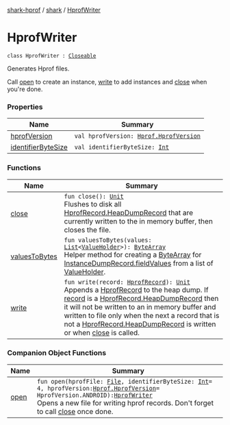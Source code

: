 [shark-hprof](../../index.md) / [shark](../index.md) / [HprofWriter](./index.md)

# HprofWriter

`class HprofWriter : `[`Closeable`](https://docs.oracle.com/javase/6/docs/api/java/io/Closeable.html)

Generates Hprof files.

Call [open](open.md) to create an instance, [write](write.md) to add instances and [close](close.md) when you're done.

### Properties

| Name | Summary |
|---|---|
| [hprofVersion](hprof-version.md) | `val hprofVersion: `[`Hprof.HprofVersion`](../-hprof/-hprof-version/index.md) |
| [identifierByteSize](identifier-byte-size.md) | `val identifierByteSize: `[`Int`](https://kotlinlang.org/api/latest/jvm/stdlib/kotlin/-int/index.html) |

### Functions

| Name | Summary |
|---|---|
| [close](close.md) | `fun close(): `[`Unit`](https://kotlinlang.org/api/latest/jvm/stdlib/kotlin/-unit/index.html)<br>Flushes to disk all [HprofRecord.HeapDumpRecord](../-hprof-record/-heap-dump-record/index.md) that are currently written to the in memory buffer, then closes the file. |
| [valuesToBytes](values-to-bytes.md) | `fun valuesToBytes(values: `[`List`](https://kotlinlang.org/api/latest/jvm/stdlib/kotlin.collections/-list/index.html)`<`[`ValueHolder`](../-value-holder/index.md)`>): `[`ByteArray`](https://kotlinlang.org/api/latest/jvm/stdlib/kotlin/-byte-array/index.html)<br>Helper method for creating a [ByteArray](https://kotlinlang.org/api/latest/jvm/stdlib/kotlin/-byte-array/index.html) for [InstanceDumpRecord.fieldValues](../-hprof-record/-heap-dump-record/-object-record/-instance-dump-record/field-values.md) from a list of [ValueHolder](../-value-holder/index.md). |
| [write](write.md) | `fun write(record: `[`HprofRecord`](../-hprof-record/index.md)`): `[`Unit`](https://kotlinlang.org/api/latest/jvm/stdlib/kotlin/-unit/index.html)<br>Appends a [HprofRecord](../-hprof-record/index.md) to the heap dump. If [record](write.md#shark.HprofWriter$write(shark.HprofRecord)/record) is a [HprofRecord.HeapDumpRecord](../-hprof-record/-heap-dump-record/index.md) then it will not be written to an in memory buffer and written to file only when the next a record that is not a [HprofRecord.HeapDumpRecord](../-hprof-record/-heap-dump-record/index.md) is written or when [close](close.md) is called. |

### Companion Object Functions

| Name | Summary |
|---|---|
| [open](open.md) | `fun open(hprofFile: `[`File`](https://docs.oracle.com/javase/6/docs/api/java/io/File.html)`, identifierByteSize: `[`Int`](https://kotlinlang.org/api/latest/jvm/stdlib/kotlin/-int/index.html)` = 4, hprofVersion: `[`Hprof.HprofVersion`](../-hprof/-hprof-version/index.md)` = HprofVersion.ANDROID): `[`HprofWriter`](./index.md)<br>Opens a new file for writing hprof records. Don't forget to call [close](close.md) once done. |
